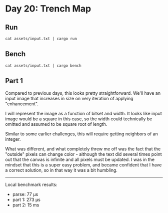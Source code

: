 # Day 20: Trench Map

## Run

```
cat assets/input.txt | cargo run
```

## Bench

```
cat assets/input.txt | cargo bench
```

## Part 1

Compared to previous days, this looks pretty straightforward.
We'll have an input image that increases in size on very iteration
of applying "enhancement".

I will represent the image as a function of bitset and width. It looks like
input image would be a square in this case, so the width could technically
be omitted and assumed to be square root of length.

Similar to some earlier challenges, this will require getting neighbors 
of an integer.

What was different, and what completely threw me off was the fact that the "outside"
pixels can change color - although the text did several times point out that the canvas
is infinite and all pixels must be updated. I was in the mindset that this is a super
easy problem, and became confident that I have a correct solution, so in that
way it was a bit humbling.

---

Local benchmark results:

* parse: 77 μs
* part 1: 273 μs 
* part 2: 15 ms  

